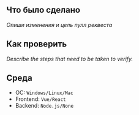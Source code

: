 ## Что было сделано
_Опиши изменения и цель пулл реквеста_

## Как проверить
_Describe the steps that need to be taken to verify._

## Среда
- ОС: `Windows/Linux/Mac`
- Frontend: `Vue/React`
- Backend: `Node.js/None`
